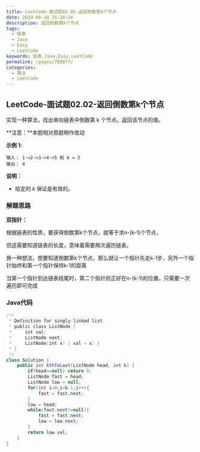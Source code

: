 ```yaml
---
title: LeetCode-面试题02.02-返回倒数第k个节点
date: 2020-06-10 15:28:54
description: 返回倒数第k个节点
tags: 
  - 链表
  - Java
  - Easy
  - LeetCode
keywords: 链表,Java,Easy,LeetCode
permalink: /pages/7899ff/
categories: 
  - 算法
  - LeetCode
---
```


## LeetCode-面试题02.02-返回倒数第k个节点

实现一种算法，找出单向链表中倒数第 k 个节点。返回该节点的值。

**注意：**本题相对原题稍作改动

 <!--more-->

**示例 1:**

```
输入： 1->2->3->4->5 和 k = 2
输出： 4
```

**说明：**

- 给定的 *k* 保证是有效的。

### 解题思路

**双指针：**

根据链表的性质，要获得倒数第k个节点，就等于求n-(k-1)个节点，

但这需要知道链表的长度，意味着需要两次遍历链表。

换一种想法，想要知道倒数第k个节点，那么就让一个指针先走k-1步，另外一个指针始终和第一个指针保持k-1的距离

当第一个指针到达链表结尾时，第二个指针则正好在n-(k-1)的位置，只需要一次遍历即可完成

### Java代码

```java
/**
 * Definition for singly-linked list.
 * public class ListNode {
 *     int val;
 *     ListNode next;
 *     ListNode(int x) { val = x; }
 * }
 */
class Solution {
    public int kthToLast(ListNode head, int k) {
        if(head==null) return 0;
        ListNode fast = head;
        ListNode low = null;
        for(int i=0;i<k-1;i++){
            fast = fast.next;
        }
        low = head;
        while(fast.next!=null){
            fast = fast.next;
            low = low.next;
        }
        return low.val;
    }
}
```



